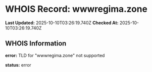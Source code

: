 # WHOIS Record: wwwregima.zone

**Last Updated:** 2025-10-10T03:26:19.740Z
**Checked At:** 2025-10-10T03:26:19.740Z

## WHOIS Information

**error:** TLD for "wwwregima.zone" not supported

**status:** error

